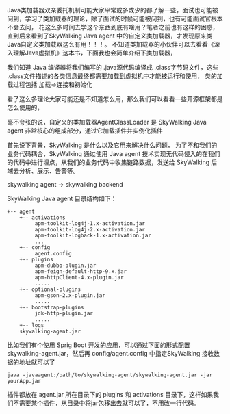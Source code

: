
Java类加载器双亲委托机制可能大家平常或多或少的都了解一些，面试也可能被问到，学习了类加载器的理论，除了面试的时候可能被问到，也有可能面试官根本不会去问，
花这么多时间去学这个东西到底有啥用？笔者之前也有这样的困惑，直到后来看到了SkyWalking Java agent 中的自定义类加载器，才发现原来类Java自定义类加载器这么有用！！！。
不知道类加载器的小伙伴可以去看看《深入理解Java虚拟机》这本书，下面我也会简单介绍下类加载器，

我们知道 Java 编译器将我们编写的 .java源代码编译成 .class字节码文件，这些 .class文件描述的各类信息最终都需要加载到虚拟机中才能被运行和使用，
类的加载过程包括 加载->连接和初始化





看了这么多理论大家可能还是不知道怎么用，那么我们可以看看一些开源框架都是怎么使用的，



毫不夸张的说，自定义的类加载器AgentClassLoader 是 SkyWalking Java agent 非常核心的组成部分，通过它加载插件并实例化插件

首先说下背景，SkyWalking 是什么以及它用来解决什么问题，
为了不和我们的业务代码耦合，SkyWalking 通过使用 Java agent 技术实现无代码侵入的在我们的代码中进行埋点，从我们的业务代码中收集链路数据，发送给 SkyWalking 后端去分析、展示、告警等。

skywalking agent -> skywalking backend

SkyWalking Java agent 目录结构如下：
```
+-- agent
    +-- activations
         apm-toolkit-log4j-1.x-activation.jar
         apm-toolkit-log4j-2.x-activation.jar
         apm-toolkit-logback-1.x-activation.jar
         ...
    +-- config
         agent.config  
    +-- plugins
         apm-dubbo-plugin.jar
         apm-feign-default-http-9.x.jar
         apm-httpClient-4.x-plugin.jar
         .....
    +-- optional-plugins
         apm-gson-2.x-plugin.jar
         .....
    +-- bootstrap-plugins
         jdk-http-plugin.jar
         .....
    +-- logs
    skywalking-agent.jar
```
比如我们有个使用 Sprig Boot 开发的应用，可以通过下面的形式配置 skywalking-agent.jar，然后再 config/agent.config 中指定SkyWalking 接收数据的地址就可以了
 ```shell
 java -javaagent:/path/to/skywalking-agent/skywalking-agent.jar -jar yourApp.jar
 ```
插件都放在 agent.jar 所在目录下的 plugins 和 activations 目录下，这样如果我们不需要某个插件，从目录中将jar包移出去就可以了，不用改一行代码。

























